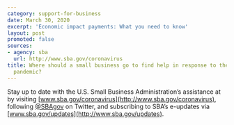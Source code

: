 ```yaml
---
category: support-for-business
date: March 30, 2020
excerpt: 'Economic impact payments: What you need to know'
layout: post
promoted: false
sources:
- agency: sba
  url: http://www.sba.gov/coronavirus
title: Where should a small business go to find help in response to the Coronavirus
  pandemic?
---
```


Stay up to date with the U.S. Small Business Administration’s assistance at by visiting [www.sba.gov/coronavirus](http://www.sba.gov/coronavirus), following [@SBAgov](http://www.twitter.com/SBAGov) on Twitter, and subscribing to SBA’s e-updates via [www.sba.gov/updates](http://www.sba.gov/updates).